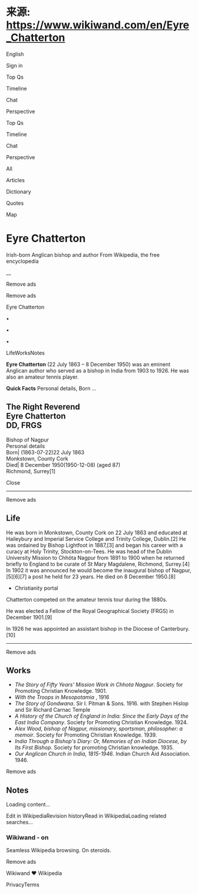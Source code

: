 # 来源: https://www.wikiwand.com/en/Eyre_Chatterton

English

Sign in

Top Qs

Timeline

Chat

Perspective

Top Qs

Timeline

Chat

Perspective

All

Articles

Dictionary

Quotes

Map

# Eyre Chatterton

Irish-born Anglican bishop and author From Wikipedia, the free encyclopedia

 __

Remove ads

Remove ads

Eyre Chatterton

•

•

•

LifeWorksNotes

**Eyre Chatterton** (22 July 1863 – 8 December 1950) was an eminent Anglican author who served as a bishop in India from 1903 to 1926. He was also an amateur tennis player.

**Quick Facts** Personal details, Born ...

The Right Reverend  
Eyre Chatterton  
DD, FRGS  
---  
Bishop of Nagpur  
Personal details  
Born| (1863-07-22)22 July 1863  
Monkstown, County Cork  
Died| 8 December 1950(1950-12-08) (aged 87)  
Richmond, Surrey[1]  
  
Close

____

Remove ads

##  Life

He was born in Monkstown, County Cork on 22 July 1863 and educated at Haileybury and Imperial Service College and Trinity College, Dublin.[2] He was ordained by Bishop Lightfoot in 1887,[3] and began his career with a curacy at Holy Trinity, Stockton-on-Tees. He was head of the Dublin University Mission to Chhöta Nagpur from 1891 to 1900 when he returned briefly to England to be curate of St Mary Magdalene, Richmond, Surrey.[4] In 1902 it was announced he would become the inaugural bishop of Nagpur,[5][6][7] a post he held for 23 years. He died on 8 December 1950.[8]

  * Christianity portal



Chatterton competed on the amateur tennis tour during the 1880s.

He was elected a Fellow of the Royal Geographical Society (FRGS) in December 1901.[9]

In 1926 he was appointed an assistant bishop in the Diocese of Canterbury.[10]

____

Remove ads

##  Works

  * _The Story of Fifty Years' Mission Work in Chhota Nagpur_. Society for Promoting Christian Knowledge. 1901.
  * _With the Troops in Mesopotamia_ , 1916
  * _The Story of Gondwana_. Sir I. Pitman & Sons. 1916. with Stephen Hislop and Sir Richard Carnac Temple
  * _A History of the Church of England in India: Since the Early Days of the East India Company_. Society for Promoting Christian Knowledge. 1924.
  * _Alex Wood, bishop of Nagpur, missionary, sportsman, philosopher: a memoir_. Society for Promoting Christian Knowledge. 1939.
  * _India Through a Bishop's Diary: Or, Memories of an Indian Diocese, by Its First Bishop_. Society for promoting Christian knowledge. 1935.
  * _Our Anglican Church in India, 1815-1946_. Indian Church Aid Association. 1946.



Remove ads

## Notes

Loading content...

Edit in WikipediaRevision historyRead in WikipediaLoading related searches...

### Wikiwand - on

Seamless Wikipedia browsing. On steroids.

Remove ads

Wikiwand **❤️** Wikipedia

PrivacyTerms
